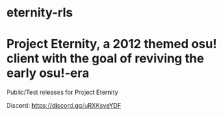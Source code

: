 # eternity-rls
# Project Eternity, a 2012 themed osu! client with the goal of reviving the early osu!-era
Public/Test releases for Project Eternity

Discord: https://discord.gg/uRXKsveYDF
